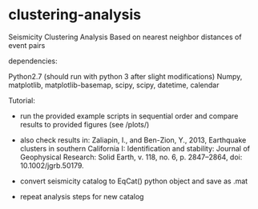 # clustering-analysis
Seismicity Clustering Analysis Based on nearest neighbor distances of event pairs

dependencies:

Python2.7 (should run with python 3 after slight modifications)
Numpy, matplotlib, matplotlib-basemap, scipy, scipy, datetime, calendar


Tutorial:

- run the provided example scripts in sequential order and compare results to provided figures (see /plots/)

- also check results in:
  Zaliapin, I., and Ben-Zion, Y., 2013, Earthquake clusters in southern California I: 
  Identification and stability: Journal of Geophysical Research: Solid Earth, v. 118, no. 6, p. 2847–2864, doi: 10.1002/jgrb.50179.
 
- convert seismicity catalog to EqCat() python object and save as .mat
- repeat analysis steps for new catalog
